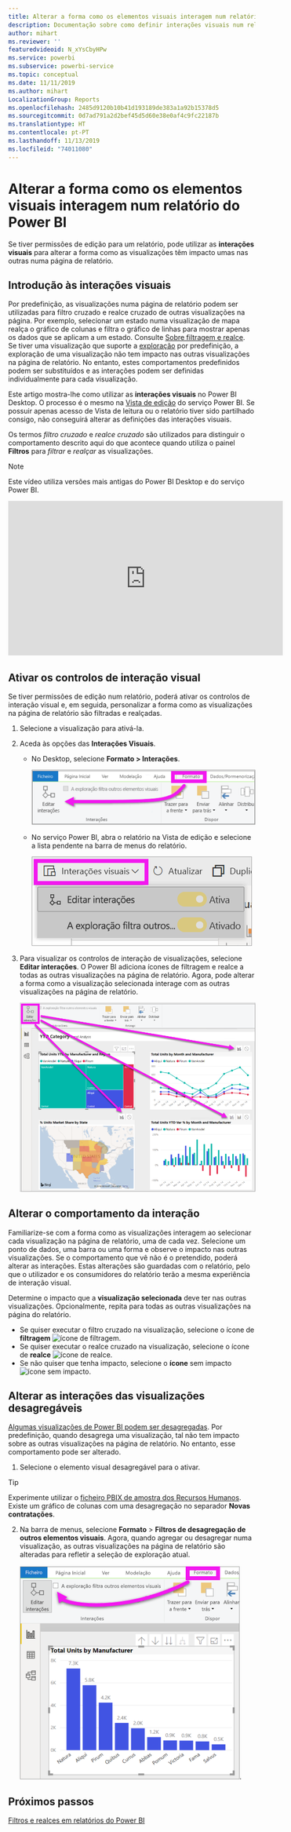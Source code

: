 ```yaml
---
title: Alterar a forma como os elementos visuais interagem num relatório
description: Documentação sobre como definir interações visuais num relatório de serviço do Microsoft Power BI e num relatório do Power BI Desktop.
author: mihart
ms.reviewer: ''
featuredvideoid: N_xYsCbyHPw
ms.service: powerbi
ms.subservice: powerbi-service
ms.topic: conceptual
ms.date: 11/11/2019
ms.author: mihart
LocalizationGroup: Reports
ms.openlocfilehash: 2485d9120b10b41d193189de383a1a92b15378d5
ms.sourcegitcommit: 0d7ad791a2d2bef45d5d60e38e0af4c9fc22187b
ms.translationtype: HT
ms.contentlocale: pt-PT
ms.lasthandoff: 11/13/2019
ms.locfileid: "74011080"
---
```

# <a name="change-how-visuals-interact-in-a-power-bi-report"></a>Alterar a forma como os elementos visuais interagem num relatório do Power BI
Se tiver permissões de edição para um relatório, pode utilizar as **interações visuais** para alterar a forma como as visualizações têm impacto umas nas outras numa página de relatório. 

## <a name="introduction-to-visual-interactions"></a>Introdução às interações visuais
Por predefinição, as visualizações numa página de relatório podem ser utilizadas para filtro cruzado e realce cruzado de outras visualizações na página.
Por exemplo, selecionar um estado numa visualização de mapa realça o gráfico de colunas e filtra o gráfico de linhas para mostrar apenas os dados que se aplicam a um estado.
Consulte [Sobre filtragem e realce](power-bi-reports-filters-and-highlighting.md). Se tiver uma visualização que suporte a [exploração](consumer/end-user-drill.md) por predefinição, a exploração de uma visualização não tem impacto nas outras visualizações na página de relatório. No entanto, estes comportamentos predefinidos podem ser substituídos e as interações podem ser definidas individualmente para cada visualização.

Este artigo mostra-lhe como utilizar as **interações visuais** no Power BI Desktop. O processo é o mesmo na [Vista de edição](service-interact-with-a-report-in-editing-view.md) do serviço Power BI. Se possuir apenas acesso de Vista de leitura ou o relatório tiver sido partilhado consigo, não conseguirá alterar as definições das interações visuais.

Os termos *filtro cruzado* e *realce cruzado* são utilizados para distinguir o comportamento descrito aqui do que acontece quando utiliza o painel **Filtros** para *filtrar* e *realçar* as visualizações.  

> [!NOTE]
> Este vídeo utiliza versões mais antigas do Power BI Desktop e do serviço Power BI. 
>
>

<iframe width="560" height="315" src="https://www.youtube.com/embed/N_xYsCbyHPw?list=PL1N57mwBHtN0JFoKSR0n-tBkUJHeMP2cP" frameborder="0" allowfullscreen></iframe>


## <a name="enable-the-visual-interaction-controls"></a>Ativar os controlos de interação visual
Se tiver permissões de edição num relatório, poderá ativar os controlos de interação visual e, em seguida, personalizar a forma como as visualizações na página de relatório são filtradas e realçadas. 

1. Selecione a visualização para ativá-la.  
2. Aceda às opções das **Interações Visuais**.
    

    - No Desktop, selecione **Formato > Interações**.

        ![selecionar Formato e, em seguida, Interações](media/service-reports-visual-interactions/power-bi-interaction.png)

    - No serviço Power BI, abra o relatório na Vista de edição e selecione a lista pendente na barra de menus do relatório.

        ![Menu pendente Interações visuais](media/service-reports-visual-interactions/power-bi-service.png)

3. Para visualizar os controlos de interação de visualizações, selecione **Editar interações**. O Power BI adiciona ícones de filtragem e realce a todas as outras visualizações na página de relatório. Agora, pode alterar a forma como a visualização selecionada interage com as outras visualizações na página de relatório.
   
    ![relatório com a opção Interações visuais ativada](media/service-reports-visual-interactions/power-bi-turn-on.png)


## <a name="change-the-interaction-behavior"></a>Alterar o comportamento da interação
Familiarize-se com a forma como as visualizações interagem ao selecionar cada visualização na página de relatório, uma de cada vez.  Selecione um ponto de dados, uma barra ou uma forma e observe o impacto nas outras visualizações. Se o comportamento que vê não é o pretendido, poderá alterar as interações. Estas alterações são guardadas com o relatório, pelo que o utilizador e os consumidores do relatório terão a mesma experiência de interação visual.


Determine o impacto que a **visualização selecionada** deve ter nas outras visualizações.  Opcionalmente, repita para todas as outras visualizações na página do relatório.
   
   * Se quiser executar o filtro cruzado na visualização, selecione o ícone de **filtragem** ![ícone de filtragem](media/service-reports-visual-interactions/power-bi-filter-icon.png).
   * Se quiser executar o realce cruzado na visualização, selecione o ícone de **realce** ![ícone de realce](media/service-reports-visual-interactions/power-bi-highlight-icon.png).
   * Se não quiser que tenha impacto, selecione o **ícone** sem impacto ![ícone sem impacto](media/service-reports-visual-interactions/power-bi-no-impact.png).

## <a name="change-the-interactions-of-drillable-visualizations"></a>Alterar as interações das visualizações desagregáveis
[Algumas visualizações de Power BI podem ser desagregadas](consumer/end-user-drill.md). Por predefinição, quando desagrega uma visualização, tal não tem impacto sobre as outras visualizações na página de relatório. No entanto, esse comportamento pode ser alterado. 

1. Selecione o elemento visual desagregável para o ativar. 

> [!TIP]
> Experimente utilizar o [ficheiro PBIX de amostra dos Recursos Humanos](https://download.microsoft.com/download/6/9/5/69503155-05A5-483E-829A-F7B5F3DD5D27/Human%20Resources%20Sample%20PBIX.pbix). Existe um gráfico de colunas com uma desagregação no separador **Novas contratações**.
>


2. Na barra de menus, selecione **Formato** > **Filtros de desagregação de outros elementos visuais**.  Agora, quando agregar ou desagregar numa visualização, as outras visualizações na página de relatório são alteradas para refletir a seleção de exploração atual. 

    ![ativar os filtros de desagregação de outros elementos visuais](media/service-reports-visual-interactions/power-bi-drill.png).
    
## <a name="next-steps"></a>Próximos passos
[Filtros e realces em relatórios do Power BI](power-bi-reports-filters-and-highlighting.md)